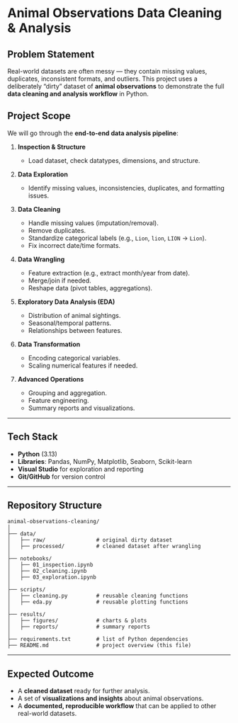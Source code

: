 # Animal Observations Data Cleaning & Analysis

## Problem Statement

Real-world datasets are often messy — they contain missing values, duplicates, inconsistent formats, and outliers.
This project uses a deliberately “dirty” dataset of **animal observations** to demonstrate the full **data cleaning and analysis workflow** in Python.

## Project Scope

We will go through the **end-to-end data analysis pipeline**:

1. **Inspection & Structure**

   * Load dataset, check datatypes, dimensions, and structure.

2. **Data Exploration**

   * Identify missing values, inconsistencies, duplicates, and formatting issues.

3. **Data Cleaning**

   * Handle missing values (imputation/removal).
   * Remove duplicates.
   * Standardize categorical labels (e.g., `Lion`, `lion`, `LION` → `Lion`).
   * Fix incorrect date/time formats.

4. **Data Wrangling**

   * Feature extraction (e.g., extract month/year from date).
   * Merge/join if needed.
   * Reshape data (pivot tables, aggregations).

5. **Exploratory Data Analysis (EDA)**

   * Distribution of animal sightings.
   * Seasonal/temporal patterns.
   * Relationships between features.

6. **Data Transformation**

   * Encoding categorical variables.
   * Scaling numerical features if needed.

7. **Advanced Operations**

   * Grouping and aggregation.
   * Feature engineering.
   * Summary reports and visualizations.

---

## Tech Stack

* **Python** (3.13)
* **Libraries**: Pandas, NumPy, Matplotlib, Seaborn, Scikit-learn
* **Visual Studio** for exploration and reporting
* **Git/GitHub** for version control

---

## Repository Structure

```
animal-observations-cleaning/
│
├── data/
│   ├── raw/                # original dirty dataset
│   ├── processed/          # cleaned dataset after wrangling
│
├── notebooks/
│   ├── 01_inspection.ipynb
│   ├── 02_cleaning.ipynb
│   ├── 03_exploration.ipynb
│
├── scripts/
│   ├── cleaning.py         # reusable cleaning functions
│   ├── eda.py              # reusable plotting functions
│
├── results/
│   ├── figures/            # charts & plots
│   ├── reports/            # summary reports
│
├── requirements.txt        # list of Python dependencies
├── README.md               # project overview (this file)
```

---

## Expected Outcome

* A **cleaned dataset** ready for further analysis.
* A set of **visualizations and insights** about animal observations.
* A **documented, reproducible workflow** that can be applied to other real-world datasets.
